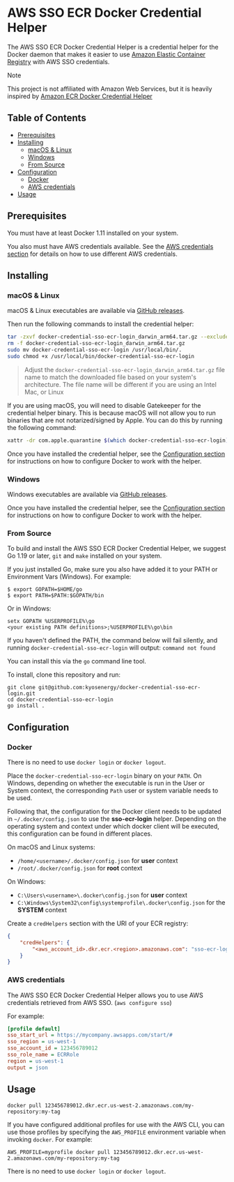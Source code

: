 # AWS SSO ECR Docker Credential Helper

The AWS SSO ECR Docker Credential Helper is a credential helper for the Docker daemon that makes it easier to use [Amazon Elastic Container Registry](https://aws.amazon.com/ecr/) with AWS SSO credentials.

> [!NOTE]
> This project is not affiliated with Amazon Web Services, but it is heavily inspired by [Amazon ECR Docker Credential Helper](https://github.com/awslabs/amazon-ecr-credential-helper)

## Table of Contents
  * [Prerequisites](#prerequisites)
  * [Installing](#installing)
    + [macOS & Linux](#macos--linux)
    + [Windows](#windows)
    + [From Source](#from-source)
  * [Configuration](#configuration)
    + [Docker](#docker)
    + [AWS credentials](#aws-credentials)
  * [Usage](#usage)

## Prerequisites

You must have at least Docker 1.11 installed on your system.

You also must have AWS credentials available. See the [AWS credentials section](#aws-credentials) for details on how to use different AWS credentials.

## Installing

### macOS & Linux

macOS & Linux executables are available via [GitHub releases](https://github.com/kyosenergy/docker-credential-sso-ecr-login/releases).

Then run the following commands to install the credential helper:
```bash
tar -zxvf docker-credential-sso-ecr-login_darwin_arm64.tar.gz --exclude='./README.md'
rm -f docker-credential-sso-ecr-login_darwin_arm64.tar.gz
sudo mv docker-credential-sso-ecr-login /usr/local/bin/.
sudo chmod +x /usr/local/bin/docker-credential-sso-ecr-login
```
> Adjust the `docker-credential-sso-ecr-login_darwin_arm64.tar.gz` file name to match the downloaded file based on your system's architecture. The file name will be different if you are using an Intel Mac, or Linux

If you are using macOS, you will need to disable Gatekeeper for the credential helper binary. This is because macOS will not allow you to run binaries that are not notarized/signed by Apple. You can do this by running the following command:

```bash
xattr -dr com.apple.quarantine $(which docker-credential-sso-ecr-login)
```

Once you have installed the credential helper, see the [Configuration section](#configuration) for instructions on how to configure Docker to work with the helper.

### Windows

Windows executables are available via [GitHub releases](https://github.com/kyosenergy/docker-credential-sso-ecr-login/releases).

Once you have installed the credential helper, see the [Configuration section](#configuration) for instructions on how to configure Docker to work with the helper.

### From Source

To build and install the AWS SSO ECR Docker Credential Helper, we suggest Go 1.19 or later, `git` and `make` installed on your system.

If you just installed Go, make sure you also have added it to your PATH or Environment Vars (Windows). For example:

```
$ export GOPATH=$HOME/go
$ export PATH=$PATH:$GOPATH/bin
```

Or in Windows:

```
setx GOPATH %USERPROFILE%\go
<your existing PATH definitions>;%USERPROFILE%\go\bin
```

If you haven't defined the PATH, the command below will fail silently, and running `docker-credential-sso-ecr-login` will output: `command not found`

You can install this via the `go` command line tool.

To install, clone this repository and run:

```
git clone git@github.com:kyosenergy/docker-credential-sso-ecr-login.git
cd docker-credential-sso-ecr-login
go install .
```

## Configuration

### Docker

There is no need to use `docker login` or `docker logout`.

Place the `docker-credential-sso-ecr-login` binary on your `PATH`.
On Windows, depending on whether the executable is run in the User or System context, the corresponding `Path` user or system variable needs to be used.

Following that, the configuration for the Docker client needs to be updated in `~/.docker/config.json` to use the **sso-ecr-login** helper.
Depending on the operating system and context under which docker client will be executed, this configuration can be found in different places.
  
On macOS and Linux systems:
- `/home/<username>/.docker/config.json` for **user** context
- `/root/.docker/config.json` for **root** context
  
On Windows:
- `C:\Users\<username>\.docker\config.json` for **user** context
- `C:\Windows\System32\config\systemprofile\.docker\config.json` for the **SYSTEM** context

Create a `credHelpers` section with the URI of your ECR registry:

```json
{
	"credHelpers": {
		"<aws_account_id>.dkr.ecr.<region>.amazonaws.com": "sso-ecr-login"
	}
}
```

### AWS credentials

The AWS SSO ECR Docker Credential Helper allows you to use AWS credentials retrieved from AWS SSO. (`aws configure sso`)

For example:

```ini
[profile default]
sso_start_url = https://mycompany.awsapps.com/start/#
sso_region = us-west-1
sso_account_id = 123456789012
sso_role_name = ECRRole
region = us-west-1
output = json
```

## Usage

`docker pull 123456789012.dkr.ecr.us-west-2.amazonaws.com/my-repository:my-tag`

If you have configured additional profiles for use with the AWS CLI, you can use those profiles by specifying the `AWS_PROFILE` environment variable when invoking `docker`.
For example:

`AWS_PROFILE=myprofile docker pull 123456789012.dkr.ecr.us-west-2.amazonaws.com/my-repository:my-tag`

There is no need to use `docker login` or `docker logout`.
